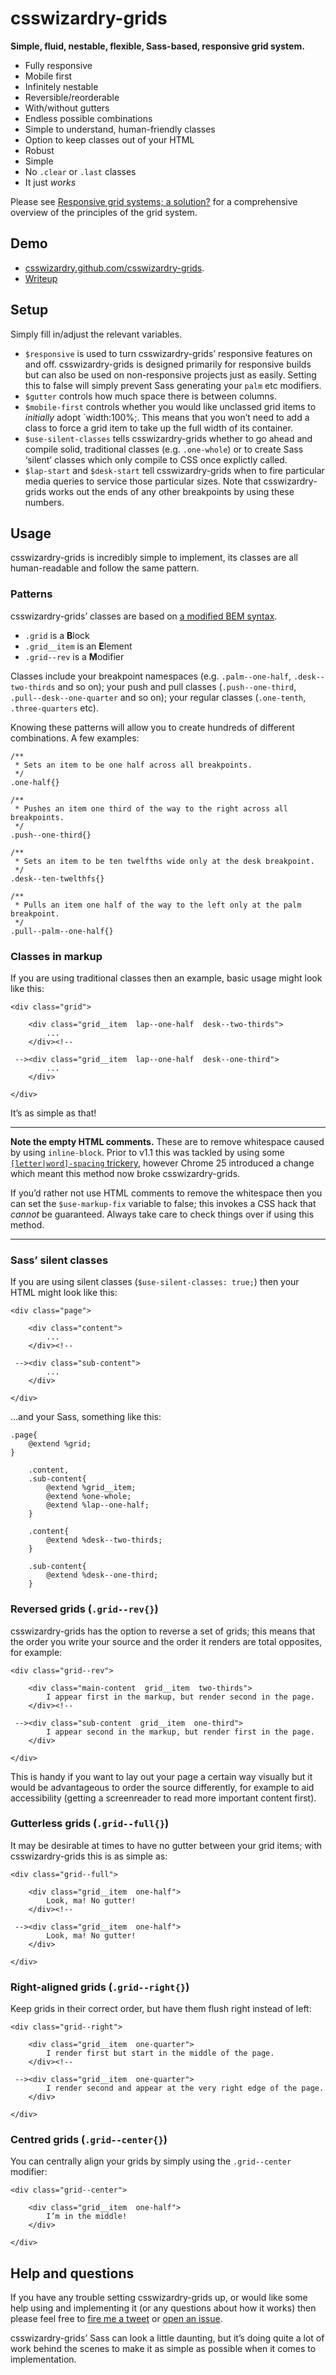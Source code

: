 # csswizardry-grids

**Simple, fluid, nestable, flexible, Sass-based, responsive grid system.**

* Fully responsive
* Mobile first
* Infinitely nestable
* Reversible/reorderable
* With/without gutters
* Endless possible combinations
* Simple to understand, human-friendly classes
* Option to keep classes out of your HTML
* Robust
* Simple
* No `.clear` or `.last` classes
* It just _works_

Please see [Responsive grid systems; a solution?](http://csswizardry.com/2013/02/responsive-grid-systems-a-solution/)
for a comprehensive overview of the principles of the grid system.

## Demo

* [csswizardry.github.com/csswizardry-grids](http://csswizardry.github.com/csswizardry-grids).
* [Writeup](http://csswizardry.com/2013/02/introducing-csswizardry-grids/)

## Setup

Simply fill in/adjust the relevant variables.

* `$responsive` is used to turn csswizardry-grids’ responsive features on and
  off. csswizardry-grids is designed primarily for responsive builds but can
  also be used on non-responsive projects just as easily. Setting this to false
  will simply prevent Sass generating your `palm` etc modifiers.
* `$gutter` controls how much space there is between columns.
* `$mobile-first` controls whether you would like unclassed grid items to
  _initially_ adopt `width:100%;. This means that you won’t need to add a class
  to force a grid item to take up the full width of its container.
* `$use-silent-classes` tells csswizardry-grids whether to go ahead and compile
  solid, traditional classes (e.g. `.one-whole`) or to create Sass ‘silent’
  classes which only compile to CSS once explictly called.
* `$lap-start` and `$desk-start` tell csswizardry-grids when to fire particular
  media queries to service those particular sizes. Note that csswizardry-grids
  works out the ends of any other breakpoints by using these numbers.

## Usage

csswizardry-grids is incredibly simple to implement, its classes are all
human-readable and follow the same pattern.

### Patterns

csswizardry-grids’ classes are based on [a modified BEM
syntax](http://csswizardry.com/2013/01/mindbemding-getting-your-head-round-bem-syntax/).

* `.grid` is a **B**lock
* `.grid__item` is an **E**lement
* `.grid--rev` is a **M**odifier

Classes include your breakpoint namespaces (e.g. `.palm--one-half`,
`.desk--two-thirds` and so on); your push and pull classes (`.push--one-third`,
`.pull--desk--one-quarter` and so on); your regular classes (`.one-tenth`,
`.three-quarters` etc).

Knowing these patterns will allow you to create hundreds of different
combinations. A few examples:

    /**
     * Sets an item to be one half across all breakpoints.
     */
    .one-half{}

    /**
     * Pushes an item one third of the way to the right across all breakpoints.
     */
    .push--one-third{}

    /**
     * Sets an item to be ten twelfths wide only at the desk breakpoint.
     */
    .desk--ten-twelthfs{}

    /**
     * Pulls an item one half of the way to the left only at the palm breakpoint.
     */
    .pull--palm--one-half{}

### Classes in markup

If you are using traditional classes then an example, basic usage might look
like this:

    <div class="grid">
    
        <div class="grid__item  lap--one-half  desk--two-thirds">
            ...
        </div><!--
    
     --><div class="grid__item  lap--one-half  desk--one-third">
            ...
        </div>
    
    </div>

It’s as simple as that!

---

**Note the empty HTML comments.** These are to remove whitespace caused by using
`inline-block`.  Prior to v1.1 this was tackled by using some
[`[letter|word]-spacing` trickery](https://github.com/csswizardry/csswizardry-grids/blob/60a5075ac65282bb24fa5a5d5ed32a060ce2975f/csswizardry-grids.scss#L64-L65),
however Chrome 25 introduced a change which meant this method now broke
csswizardry-grids.

If you’d rather not use HTML comments to remove the whitespace then you can set
the `$use-markup-fix` variable to false; this invokes a CSS hack that _cannot_
be guaranteed. Always take care to check things over if using this method.

---

### Sass’ silent classes

If you are using silent classes (`$use-silent-classes: true;`) then your HTML
might look like this:

    <div class="page">
    
        <div class="content">
            ...
        </div><!--
    
     --><div class="sub-content">
            ...
        </div>
    
    </div>

…and your Sass, something like this:

    .page{
        @extend %grid;
    }
    
        .content,
        .sub-content{
            @extend %grid__item;
            @extend %one-whole;
            @extend %lap--one-half;
        }
    
        .content{
            @extend %desk--two-thirds;
        }
    
        .sub-content{
            @extend %desk--one-third;
        }

### Reversed grids (`.grid--rev{}`)

csswizardry-grids has the option to reverse a set of grids; this means that the
order you write your source and the order it renders are total opposites, for
example:

    <div class="grid--rev">

        <div class="main-content  grid__item  two-thirds">
            I appear first in the markup, but render second in the page.
        </div><!--

     --><div class="sub-content  grid__item  one-third">
            I appear second in the markup, but render first in the page.
        </div>

    </div>

This is handy if you want to lay out your page a certain way visually but it
would be advantageous to order the source differently, for example to aid
accessibility (getting a screenreader to read more important content first).

### Gutterless grids (`.grid--full{}`)

It may be desirable at times to have no gutter between your grid items; with
csswizardry-grids this is as simple as:

    <div class="grid--full">

        <div class="grid__item  one-half">
            Look, ma! No gutter!
        </div><!--

     --><div class="grid__item  one-half">
            Look, ma! No gutter!
        </div>

    </div>

### Right-aligned grids (`.grid--right{}`)

Keep grids in their correct order, but have them flush right instead of left:

    <div class="grid--right">

        <div class="grid__item  one-quarter">
            I render first but start in the middle of the page.
        </div><!--

     --><div class="grid__item  one-quarter">
            I render second and appear at the very right edge of the page.
        </div>

    </div>

### Centred grids (`.grid--center{}`)

You can centrally align your grids by simply using the `.grid--center` modifier:

    <div class="grid--center">

        <div class="grid__item  one-half">
            I’m in the middle!
        </div>

    </div>

## Help and questions

If you have any trouble setting csswizardry-grids up, or would like some help
using and implementing it (or any questions about how it works) then please feel
free to [fire me a tweet](https://twitter.com/csswizardry) or
[open an issue](https://github.com/csswizardry/csswizardry-grids/issues/new).

csswizardry-grids’ Sass can look a little daunting, but it’s doing quite a lot
of work behind the scenes to make it as simple as possible when it comes to
implementation.
